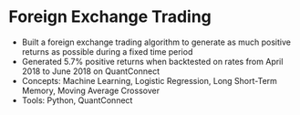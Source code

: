 # Foreign Exchange Trading
* Built a foreign exchange trading algorithm to generate as much positive returns as possible during a fixed time period
* Generated 5.7% positive returns when backtested on rates from April 2018 to June 2018 on QuantConnect
* Concepts: Machine Learning, Logistic Regression, Long Short-Term Memory, Moving Average Crossover
* Tools: Python, QuantConnect
